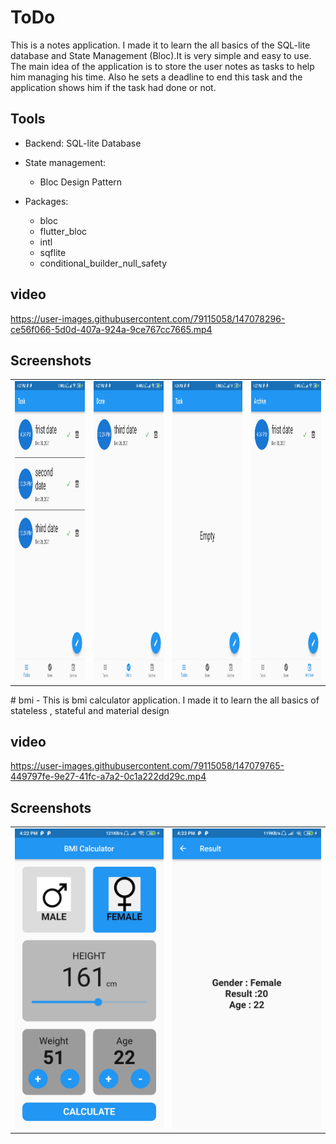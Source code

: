 # ToDo
This is a notes application. I made it to learn the all basics of the SQL-lite database and State Management (Bloc).It is very simple and easy to use. The main idea of the application is to store the user notes as tasks to help him managing his time. Also he sets a deadline to end this task and the application shows him if the task had done or not.

## Tools

- Backend: SQL-lite Database
- State management:
    - Bloc Design Pattern

- Packages:
    - bloc
    - flutter_bloc
    - intl
    - sqflite
    - conditional_builder_null_safety
## video
https://user-images.githubusercontent.com/79115058/147078296-ce56f066-5d0d-407a-924a-9ce767cc7665.mp4

## Screenshots
<table>
  <tr>
    <td><img src="lib/screen_shots/todo1.jpg" width=270 height=480></td>
    <td><img src="lib/screen_shots/todo2.jpg" width=270 height=480></td>
    <td><img src="lib/screen_shots/todo3.jpg" width=270 height=480></td>
     <td><img src="lib/screen_shots/todo4.jpg" width=270 height=480></td>
  </tr>
 </table>
 # bmi
 - This is bmi calculator application. I made it to learn the all basics of stateless , stateful and material design
 
 ## video 
 https://user-images.githubusercontent.com/79115058/147079765-449797fe-9e27-41fc-a7a2-0c1a222dd29c.mp4
 ## Screenshots
<table>
  <tr>
    <td><img src="lib/screen_shots/bmi1.jpg" width=270 height=480></td>
    <td><img src="lib/screen_shots/bmi2.jpg" width=270 height=480></td>
  
  </tr>
 </table>


